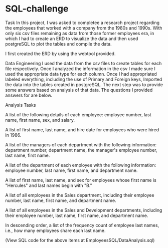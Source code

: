 # SQL-challenge

Task
In this project, I was asked to completee a research project regarding the employees that worked with a company from the 1980s and 1990s. With only six csv files remaining as data from those former employees era, in which I had to create an ERD to visualize the data and then used postgreSQL to plot the tables and compile the data.

I first created the ERD by using the webtool provided.

Data Engineering
I used the data from the csv files to create tables for each file respectively. Once I analyzed the information in the csv I made sure I used the appropriate data type for each column. Once I had appropriated labeled everything, including the use of Primary and Foreign keys, Imported the data into the tables created in postgreSQL. The next step was to provide some answers based on analysis of that data. The questions I provided answers for are below.

Analysis Tasks

A list of the following details of each employee: employee number, last name, first name, sex, and salary.

A list of first name, last name, and hire date for employees who were hired in 1986.

A list of the managers of each department with the following information: department number, department name, the manager's employee number, last name, first name.

A list of the department of each employee with the following information: employee number, last name, first name, and department name.

A list of first name, last name, and sex for employees whose first name is "Hercules" and last names begin with "B."

A list of all employees in the Sales department, including their employee number, last name, first name, and department name.

A list of all employees in the Sales and Development departments, including their employee number, last name, first name, and department name.

In descending order, a list of the frequency count of employee last names, i.e., how many employees share each last name.

(View SQL code for the above items at EmployeesSQL/DataAnalysis.sql)
